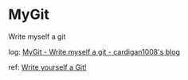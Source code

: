 # MyGit
Write myself a git

log: [MyGit - Write myself a git - cardigan1008's blog](https://cardigan1008.fun/2023/03/02/mygit/)

ref: [Write yourself a Git!](https://wyag.thb.lt/#org444e14e)
